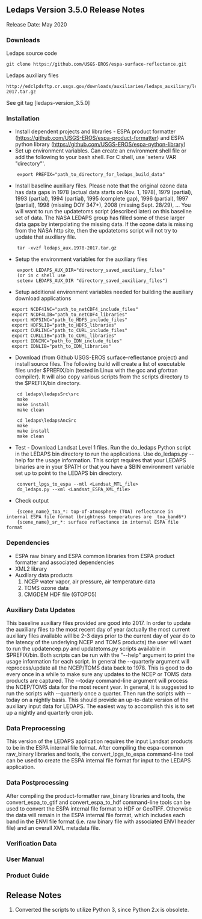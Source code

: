 ## Ledaps Version 3.5.0 Release Notes
Release Date: May 2020

### Downloads
Ledaps source code

    git clone https://github.com/USGS-EROS/espa-surface-reflectance.git

Ledaps auxiliary files

    http://edclpdsftp.cr.usgs.gov/downloads/auxiliaries/ledaps_auxiliary/ledaps_aux.1978-2017.tar.gz

See git tag [ledaps-version_3.5.0]

### Installation
  * Install dependent projects and libraries - ESPA product formatter (https://github.com/USGS-EROS/espa-product-formatter) and ESPA python library (https://github.com/USGS-EROS/espa-python-library)
  * Set up environment variables.  Can create an environment shell file or add the following to your bash shell.  For C shell, use 'setenv VAR "directory"'.
```
    export PREFIX="path_to_directory_for_ledaps_build_data"
```

  * Install baseline auxiliary files.  Please note that the original ozone data has data gaps in 1978 (actual data starts on Nov. 1, 1978), 1979 (partial), 1993 (partial), 1994 (partial), 1995 (complete gap), 1996 (partial), 1997 (partial), 1998 (missing DOY 347+), 2008 (missing Sept. 28/29), ...  You will want to run the updatetoms script (described later) on this baseline set of data.  The NASA LEDAPS group has filled some of these larger data gaps by interpolating the missing data. If the ozone data is missing from the NASA http site, then the updatetoms script will not try to update that auxiliary file.
```
    tar -xvzf ledaps_aux.1978-2017.tar.gz
```

  * Setup the environment variables for the auxiliary files
```
    export LEDAPS_AUX_DIR="directory_saved_auxiliary_files"
    (or in c shell use 
    setenv LEDAPS_AUX_DIR "directory_saved_auxiliary_files")
```

  * Setup additional environment variables needed for building the auxiliary download applications
```
  export NCDF4INC="path_to_netCDF4_include_files"
  export NCDF4LIB="path_to_netCDF4_libraries"
  export HDF5INC="path_to_HDF5_include_files"
  export HDF5LIB="path_to_HDF5_libraries"
  export CURLINC="path_to_CURL_include_files"
  export CURLLIB="path_to_CURL_libraries"
  export IDNINC="path_to_IDN_include_files"
  export IDNLIB="path_to_IDN_libraries"
```

  * Download (from Github USGS-EROS surface-reflectance project) and install source files. The following build will create a list of executable files under $PREFIX/bin (tested in Linux with the gcc and gfortran compiler). It will also copy various scripts from the scripts directory to the $PREFIX/bin directory.
```
    cd ledaps\ledapsSrc\src
    make
    make install
    make clean

    cd ledaps\ledapsAncSrc
    make
    make install
    make clean
```

  * Test - Download Landsat Level 1 files.  Run the do\_ledaps Python script in the LEDAPS bin directory to run the applications.  Use do\_ledaps.py --help for the usage information.  This script requires that your LEDAPS binaries are in your $PATH or that you have a $BIN environment variable set up to point to the LEDAPS bin directory.
```
    convert_lpgs_to_espa --mtl <Landsat_MTL_file>
    do_ledaps.py --xml <Landsat_ESPA_XML_file>
```

  * Check output
```
    {scene_name}_toa_*: top-of-atmosphere (TOA) reflectance in internal ESPA file format (brightness temperatures are _toa_band6*)
    {scene_name}_sr_*: surface reflectance in internal ESPA file format
```

### Dependencies
  * ESPA raw binary and ESPA common libraries from ESPA product formatter and associated dependencies
  * XML2 library
  * Auxiliary data products
    1. NCEP water vapor, air pressure, air temperature data
    2. TOMS ozone data
    3. CMGDEM HDF file (GTOPO5)

### Auxiliary Data Updates
This baseline auxiliary files provided are good into 2017.  In order to update the auxiliary files to the most recent day of year (actually the most current auxiliary files available will be 2-3 days prior to the current day of year do to the latency of the underlying NCEP and TOMS products) the user will want to run the updatencep.py and updatetoms.py scripts available in $PREFIX/bin.  Both scripts can be run with the "--help" argument to print the usage information for each script.  In general the --quarterly argument will reprocess/update all the NCEP/TOMS data back to 1978.  This is good to do every once in a while to make sure any updates to the NCEP or TOMS data products are captured.  The --today command-line argument will process the NCEP/TOMS data for the most recent year.  In general, it is suggested to run the scripts with --quarterly once a quarter.  Then run the scripts with --today on a nightly basis.  This should provide an up-to-date version of the auxiliary input data for LEDAPS.  The easiest way to accomplish this is to set up a nightly and quarterly cron job.

### Data Preprocessing
This version of the LEDAPS application requires the input Landsat products to be in the ESPA internal file format.  After compiling the espa-common raw\_binary libraries and tools, the convert\_lpgs\_to\_espa command-line tool can be used to create the ESPA internal file format for input to the LEDAPS application.

### Data Postprocessing
After compiling the product-formatter raw\_binary libraries and tools, the convert\_espa\_to\_gtif and convert\_espa\_to\_hdf command-line tools can be used to convert the ESPA internal file format to HDF or GeoTIFF.  Otherwise the data will remain in the ESPA internal file format, which includes each band in the ENVI file format (i.e. raw binary file with associated ENVI header file) and an overall XML metadata file.

### Verification Data

### User Manual

### Product Guide

## Release Notes
  1. Converted the scripts to utilize Python 3, since Python 2.x is obsolete.
